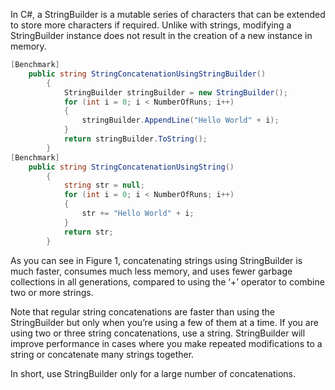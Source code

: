 In C#, a StringBuilder is a mutable series of characters that can be extended to store more characters if required. Unlike with strings, modifying a StringBuilder instance does not result in the creation of a new instance in memory.
```c#
[Benchmark]  
    public string StringConcatenationUsingStringBuilder()  
        {  
            StringBuilder stringBuilder = new StringBuilder();  
            for (int i = 0; i < NumberOfRuns; i++)  
            {  
                stringBuilder.AppendLine("Hello World" + i);  
            }  
            return stringBuilder.ToString();  
        }  
[Benchmark]  
    public string StringConcatenationUsingString()  
        {  
            string str = null;  
            for (int i = 0; i < NumberOfRuns; i++)  
            {  
                str += "Hello World" + i;  
            }  
            return str;  
        }
```

As you can see in Figure 1, concatenating strings using StringBuilder is much faster, consumes much less memory, and uses fewer garbage collections in all generations, compared to using the ‘+’ operator to combine two or more strings.

Note that regular string concatenations are faster than using the StringBuilder but only when you’re using a few of them at a time. If you are using two or three string concatenations, use a string. StringBuilder will improve performance in cases where you make repeated modifications to a string or concatenate many strings together.

In short, use StringBuilder only for a large number of concatenations.